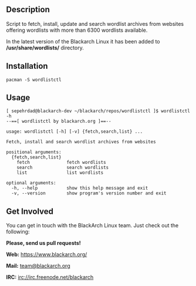 ## Description

Script to fetch, install, update and search wordlist archives from websites
offering wordlists with more than 6300 wordlists available.

In the latest version of the Blackarch Linux it has been added to
**/usr/share/wordlists/** directory.

## Installation

`pacman -S wordlistctl`

## Usage

```
[ sepehrdad@blackarch-dev ~/blackarch/repos/wordlistctl ]$ wordlistctl -h
--==[ wordlistctl by blackarch.org ]==--

usage: wordlistctl [-h] [-v] {fetch,search,list} ...

Fetch, install and search wordlist archives from websites

positional arguments:
  {fetch,search,list}
    fetch              fetch wordlists
    search             search wordlists
    list               list wordlists

optional arguments:
  -h, --help           show this help message and exit
  -v, --version        show program's version number and exit

```

## Get Involved

You can get in touch with the BlackArch Linux team. Just check out the following:

**Please, send us pull requests!**

**Web:** https://www.blackarch.org/

**Mail:** team@blackarch.org

**IRC:** [irc://irc.freenode.net/blackarch](irc://irc.freenode.net/blackarch)
